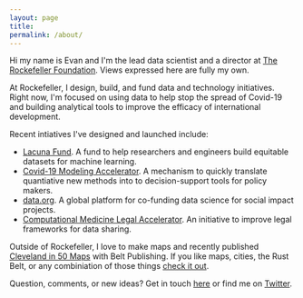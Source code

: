 ```yaml
---
layout: page
title: 
permalink: /about/
---
```


Hi my name is Evan and I'm the lead data scientist and a director at <a href = "https://www.rockefellerfoundation.org/" target = "_blank">The Rockefeller Foundation</a>. Views expressed here are fully my own.

At Rockefeller, I design, build, and fund data and technology initiatives. Right now, I'm focused on using data to help stop the spread of Covid-19 and building analytical tools to improve the efficacy of international development.

Recent intiatives I've designed and launched include: 
- <a href = "https://lacunafund.org/" target = "_blank">Lacuna Fund</a>. A fund to help researchers and engineers build equitable datasets for machine learning.
- <a href = "https://nursing.jhu.edu/cma" target = "_blank">Covid-19 Modeling Accelerator</a>. A mechanism to quickly translate quantiative new methods into to decision-support tools for policy makers.
- <a href = "https://www.data.org/" target = "_blank">data.org</a>. A global platform for co-funding data science for social impact projects.
- <a href = "https://www.chicagobooth.edu/research/center-for-applied-artificial-intelligence/research/cmla" target = "_blank">Computational Medicine Legal Accelerator</a>. An initiative to improve legal frameworks for data sharing.

Outside of Rockefeller, I love to make maps and recently published <a href = "https://beltpublishing.com/products/cleveland-in-50-maps" target = "_blank">Cleveland in 50 Maps</a> with Belt Publishing. If you like maps, cities, the Rust Belt, or any combiniation of those things <a href = "https://beltpublishing.com/products/cleveland-in-50-maps" target = "_blank">check it out</a>. 


Question, comments, or new ideas? Get in touch [here](http://etachov.github.io/contact/) or find me on <a href = "https://twitter.com/EvanTachovsky" target = "_blank">Twitter</a>.
